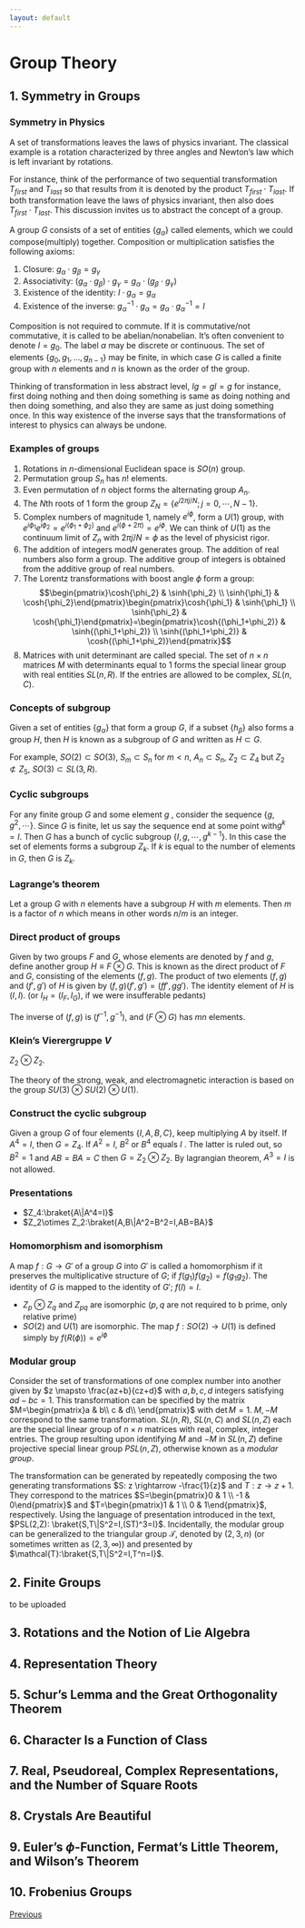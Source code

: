 ```yaml
---
layout: default
---
```

# Group Theory

## 1. Symmetry in Groups

### Symmetry in Physics

A set of transformations leaves the laws of physics invariant. The classical example is a rotation characterized by three angles and Newton’s law which is left invariant by rotations.  

For instance, think of the performance of two sequential transformation $T_{first}$ and $T_{last}$ so that results from it is denoted by the product $T_{first} \cdot T_{last}$. If both transformation leave the laws of physics invariant, then also does $T_{first} \cdot T_{last}$. This discussion invites us to abstract the concept of a group.  

A group $G$ consists of a set of entities $\{g_\alpha\}$ called elements, which we could compose(multiply) together. Composition or multiplication satisfies the following axioms:

1. Closure: $g_\alpha \cdot g_\beta =g_\gamma$
2. Associativity: $(g_\alpha \cdot g_\beta)\cdot g_\gamma=g_\alpha \cdot (g_\beta \cdot g_\gamma)$
3. Existence of the identity: $I \cdot g_\alpha=g_\alpha$
4. Existence of the inverse: $g_\alpha^{-1}\cdot g_\alpha=g_\alpha\cdot g_\alpha^{-1}=I$

Composition is not required to commute. If it is commutative/not commutative, it is called to be abelian/nonabelian. It’s often convenient to denote $I=g_0$. The label $\alpha$ may be discrete or continuous. The set of elements  $\{g_0, g_1, \dots, g_{n-1}\}$ may be finite, in which case $G$ is called a finite group with $n$ elements and $n$ is known as the order of the group.   

Thinking of transformation in less abstract level, $Ig=gI=g$ for instance, first doing nothing and then doing something is same as doing nothing and then doing something, and also they are same as just doing something once. In this way existence of the inverse says that the transformations of interest to physics can always be undone.  

### Examples of groups

1. Rotations in $n$-dimensional Euclidean space is $SO(n)$ group. 
2. Permutation group $S_n$ has $n!$ elements.
3. Even permutation of $n$ object forms the alternating group $A_n$.
4. The $N$th roots of 1 form the group $Z_N=\{e^{i2\pi j/N}; j=0,\cdots, N-1\}$. 
5. Complex numbers of magnitude 1, namely $e^{i\phi}$, form a $U(1)$ group, with $e^{i\phi_1}e^{i\phi_2}=e^{i(\phi_1+\phi_2)}$ and $e^{i(\phi+2\pi)}=e^{i\phi}$. We can think of $U(1)$ as the continuum limit of $Z_n$ with $2\pi j/N=\phi$ as the level of physicist rigor.
6. The addition of integers $\text{mod} N$ generates group. The addition of real numbers also form a group. The additive group of integers is obtained from the additive group of real numbers. 
7. The Lorentz transformations with boost angle $\phi$ form a group: $$\begin{pmatrix}\cosh{\phi_2} & \sinh{\phi_2} \\ \sinh{\phi_1} & \cosh{\phi_2}\end{pmatrix}\begin{pmatrix}\cosh{\phi_1} & \sinh{\phi_1} \\ \sinh{\phi_2} & \cosh{\phi_1}\end{pmatrix}=\begin{pmatrix}\cosh{(\phi_1+\phi_2)} & \sinh{(\phi_1+\phi_2)} \\ \sinh{(\phi_1+\phi_2)} & \cosh{(\phi_1+\phi_2)}\end{pmatrix}$$
8. Matrices with unit determinant are called special. The set of $n \times n$ matrices $M$ with determinants equal to 1 forms the special linear group with real entities $SL(n,R)$. If the entries are allowed to be complex, $SL(n,C)$. 

### Concepts of subgroup

Given a set of entities $\{g_\alpha\}$ that form a group $G$, if a subset $\{h_\beta\}$ also forms a group $H$, then $H$ is known as a subgroup of $G$ and written as $H \subset G$.   

For example, $SO(2) \subset SO(3)$, $S_m \subset S_n$ for $m<n$, $A_n \subset S_n$, $Z_2 \subset Z_4$ but $Z_2 \not\subset Z_5$, $SO(3) \subset SL(3,R)$. 

### Cyclic subgroups

For any finite group $G$ and some element $g$ , consider the sequence $\{g,g^2,\cdots\}$. Since $G$ is finite, let us say the sequence end at some point with$g^k=I$. Then $G$ has a bunch of cyclic subgroup $\{I, g, \cdots, g^{k-1}\}$.  In this case the set of elements forms a subgroup $Z_k$. If $k$ is equal to the number of elements in $G$, then $G$ is $Z_k$. 

### Lagrange’s theorem

Let a group $G$ with $n$ elements have a subgroup $H$ with $m$ elements. Then $m$ is a factor of $n$ which means in other words $n/m$ is an integer.

### Direct product of groups

Given by two groups $F$ and $G$, whose elements are denoted by $f$ and $g$, define another group $H\equiv F \otimes G$. This is known as the direct product of $F$ and $G$, consisting of the elements $(f,g)$. The product of two elements $(f,g)$ and $(f',g')$ of $H$ is given by $(f,g)(f',g')=(ff',gg')$. The identity element of $H$ is $(I,I)$. (or $I_H=(I_F,I_G)$, if we were insufferable pedants)

The inverse of $(f,g)$ is $(f^{-1}, g^{-1})$, and $(F \otimes G)$ has $mn$ elements. 

### Klein’s Vierergruppe $V$

$Z_2\otimes Z_2$. 

The theory of the strong, weak, and electromagnetic interaction is based on the group $SU(3)\otimes SU(2) \otimes U(1)$. 

### Construct the cyclic subgroup

Given a group $G$ of four elements $\{I,A,B,C\}$, keep multiplying $A$ by itself. If $A^4=I$, then $G=Z_4$. If $A^2=I$, $B^2$ or $B^4$ equals $I$ . The latter is ruled out, so $B^2=1$ and $AB=BA=C$ then $G=Z_2\otimes Z_2$. By lagrangian theorem, $A^3=I$ is not allowed. 

### Presentations

- $Z_4:\braket{A\|A^4=I}$
- $Z_2\otimes Z_2:\braket{A,B\|A^2=B^2=I,AB=BA}$

### Homomorphism and isomorphism

A map $f: G \rightarrow G'$ of a group $G$ into $G'$ is called a homomorphism if it preserves the multiplicative structure of $G$; if $f(g_1)f(g_2)=f(g_1g_2)$. The identity of $G$ is mapped to the identity of $G'$; $f(I)=I$. 

- $Z_p \otimes Z_q$ and $Z_{pq}$ are isomorphic ($p,q$ are not required to b prime, only relative prime)
- $SO(2)$ and $U(1)$ are isomorphic. The map $f:SO(2)\rightarrow U(1)$ is defined simply by $f(R(\phi))=e^{i\phi}$

### Modular group

Consider the set of transformations of one complex number into another given by $z \mapsto \frac{az+b}{cz+d}$ with $a,b,c,d$ integers satisfying $ad-bc=1$. This transformation can be specified by the matrix $M=\begin{pmatrix}a & b\\ c & d\\ \end{pmatrix}$ with $\det{M}=1$. $M, -M$ correspond to the same transformation.  $SL(n,R)$, $SL(n,C)$ and $SL(n,Z)$ each are the special linear group of $n \times n$ matrices with real, complex, integer entries. The group resulting upon identifying $M$ and $-M$ in $SL(n,Z)$ define projective special linear group $PSL(n,Z)$, otherwise known as a *modular group*. 

The transformation can be generated by repeatedly composing the two generating transformations $S: z \rightarrow -\frac{1}{z}$ and $T: z\rightarrow z+1$. They correspond to the matrices $S=\begin{pmatrix}0 & 1 \\ -1 & 0\end{pmatrix}$ and $T=\begin{pmatrix}1 & 1 \\ 0 & 1\end{pmatrix}$, respectively. Using the language of presentation introduced in the text, $PSL(2,Z): \braket{S,T\|S^2=I,(ST)^3=I}$. Incidentally, the modular group can be generalized to the triangular group $\mathcal{T}$, denoted by $(2,3,n)$ (or sometimes written as $(2,3,\infty)$) and presented by $\mathcal{T}:\braket{S,T\|S^2=I,T^n=I}$.

## 2. Finite Groups

to be uploaded

## 3. Rotations and the Notion of Lie Algebra

## 4. Representation Theory

## 5. Schur’s Lemma and the Great Orthogonality Theorem

## 6. Character Is a Function of Class

## 7. Real, Pseudoreal, Complex Representations, and the Number of Square Roots

## 8. Crystals Are Beautiful

## 9. Euler’s $\phi$-Function, Fermat’s Little Theorem, and Wilson’s Theorem

## 10. Frobenius Groups


<div class="pagination">
  <a href="{{ 'Phys/MP/MP_content.html' | relative_url }}" class="prev-button">Previous</a>
</div>